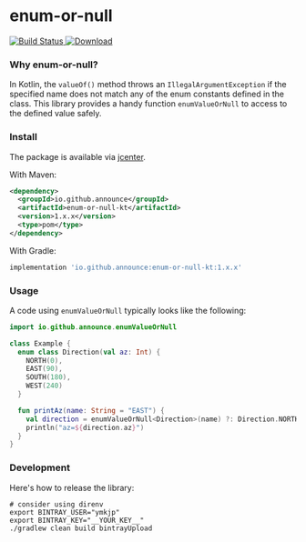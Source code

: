 # enum-or-null

[ ![Build Status](https://travis-ci.org/announce/enum-or-null.svg?branch=master) ](https://travis-ci.org/announce/enum-or-null)
[ ![Download](https://api.bintray.com/packages/ymkjp/enum-or-null/enum-or-null-kt/images/download.svg) ](https://bintray.com/ymkjp/enum-or-null/enum-or-null-kt/_latestVersion)

### Why enum-or-null?

In Kotlin, the `valueOf()` method throws an `IllegalArgumentException` if the specified name does not match any of the enum constants defined in the class.
This library provides a handy function `enumValueOrNull` to access to the defined value safely.

### Install

The package is available via [jcenter](https://bintray.com/bintray/jcenter?filterByPkgName=enum-or-null-kt).

With Maven:

```xml
<dependency>
  <groupId>io.github.announce</groupId>
  <artifactId>enum-or-null-kt</artifactId>
  <version>1.x.x</version>
  <type>pom</type>
</dependency>
```

With Gradle:

```groovy
implementation 'io.github.announce:enum-or-null-kt:1.x.x'
```

### Usage

A code using `enumValueOrNull` typically looks like the following:

```kotlin
import io.github.announce.enumValueOrNull

class Example {
  enum class Direction(val az: Int) {
    NORTH(0),
    EAST(90),
    SOUTH(180),
    WEST(240)
  }

  fun printAz(name: String = "EAST") { 
    val direction = enumValueOrNull<Direction>(name) ?: Direction.NORTH
    println("az=${direction.az}")
  }
}
```

### Development

Here's how to release the library:

```shell script
# consider using direnv
export BINTRAY_USER="ymkjp"
export BINTRAY_KEY="__YOUR_KEY__"
./gradlew clean build bintrayUpload
```
